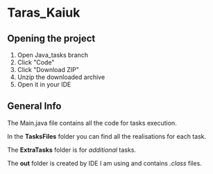 # Taras_Kaiuk
## Opening the project
1. Open Java_tasks branch
2. Click "Code"
3. Click "Download ZIP"
4. Unzip the downloaded archive
5. Open it in your IDE

## General Info
The Main.java file contains all the code for tasks execution. 

In the **TasksFiles** folder you can find all the realisations for each task.

The **ExtraTasks** folder is for *additional* tasks.

The **out** folder is created by IDE I am using and contains *.class* files.
